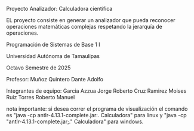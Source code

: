 Proyecto Analizador: Calculadora científica

EL proyecto consiste en generar un analizador que pueda reconocer operaciones matemáticas complejas respetando la jerarquía de operaciones.

Programación de Sistemas de Base 1 I

Universidad Autónoma de Tamaulipas

Octavo Semestre de 2025

Profesor: Muñoz Quintero Dante Adolfo

Integrantes de equipo:
Garcia Azzua Jorge Roberto
Cruz Ramirez Moises
Ruiz Torres Roberto Manuel

nota importante: si desea correr el programa de visualización el comando es "java -cp antlr-4.13.1-complete.jar:. Calculadora" para linux y "java -cp "antlr-4.13.1-complete.jar;." Calculadora" para windows.
